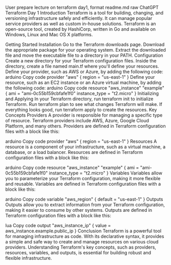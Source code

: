 User
prepare lecture on terraform day1, format readme.md raw
ChatGPT
Terraform Day 1
Introduction
Terraform is a tool for building, changing, and versioning infrastructure safely and efficiently. It can manage popular service providers as well as custom in-house solutions. Terraform is an open-source tool, created by HashiCorp, written in Go and available on Windows, Linux and Mac OS X platforms.

Getting Started
Installation
Go to the Terraform downloads page.
Download the appropriate package for your operating system.
Extract the downloaded file and move the executable file to a directory in your PATH.
Configuration
Create a new directory for your Terraform configuration files.
Inside the directory, create a file named main.tf where you'll define your resources.
Define your provider, such as AWS or Azure, by adding the following code:
arduino
Copy code
provider "aws" {
  region = "us-east-1"
}
Define your resource, such as an EC2 instance or an Azure virtual machine, by adding the following code:
arduino
Copy code
resource "aws_instance" "example" {
  ami           = "ami-0c55b159cbfafe1f0"
  instance_type = "t2.micro"
}
Initializing and Applying
In your Terraform directory, run terraform init to initialize Terraform.
Run terraform plan to see what changes Terraform will make.
If everything looks good, run terraform apply to create the resources.
Key Concepts
Providers
A provider is responsible for managing a specific type of resource. Terraform providers include AWS, Azure, Google Cloud Platform, and many others. Providers are defined in Terraform configuration files with a block like this:

arduino
Copy code
provider "aws" {
  region = "us-east-1"
}
Resources
A resource is a component of your infrastructure, such as a virtual machine, a database, or a load balancer. Resources are defined in Terraform configuration files with a block like this:

arduino
Copy code
resource "aws_instance" "example" {
  ami           = "ami-0c55b159cbfafe1f0"
  instance_type = "t2.micro"
}
Variables
Variables allow you to parameterize your Terraform configuration, making it more flexible and reusable. Variables are defined in Terraform configuration files with a block like this:

arduino
Copy code
variable "aws_region" {
  default = "us-east-1"
}
Outputs
Outputs allow you to extract information from your Terraform configuration, making it easier to consume by other systems. Outputs are defined in Terraform configuration files with a block like this:

lua
Copy code
output "aws_instance_ip" {
  value = aws_instance.example.public_ip
}
Conclusion
Terraform is a powerful tool for managing infrastructure as code. With its declarative syntax, it provides a simple and safe way to create and manage resources on various cloud providers. Understanding Terraform's key concepts, such as providers, resources, variables, and outputs, is essential for building robust and flexible infrastructure.